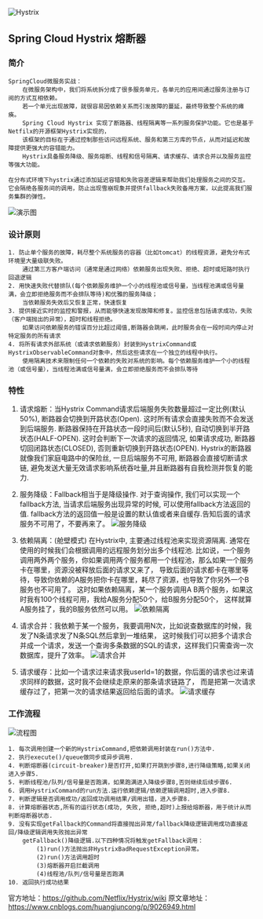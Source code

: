 ![Hystrix](https://camo.githubusercontent.com/e871b5d002a9699e7a2d9fa0178af5c72f0743e0/68747470733a2f2f6e6574666c69782e6769746875622e636f6d2f487973747269782f696d616765732f687973747269782d6c6f676f2d7461676c696e652d3835302e706e67)
## Spring Cloud Hystrix 熔断器
### 简介
    SpringCloud微服务实战：
        在微服务架构中，我们将系统拆分成了很多服务单元，各单元的应用间通过服务注册与订阅的方式互相依赖。
        若一个单元出现故障，就很容易因依赖关系而引发故障的蔓延，最终导致整个系统的瘫痪。
        Spring Cloud Hystrix 实现了断路器、线程隔离等一系列服务保护功能。它也是基于Netfilx的开源框架Hystrix实现的，
        该框架的目标在于通过控制那些访问远程系统、服务和第三方库的节点，从而对延迟和故障提供更强大的容错能力。
        Hystrix具备服务降级、服务熔断、线程和信号隔离、请求缓存、请求合并以及服务监控等强大功能。
    
    在分布式环境下hystrix通过添加延迟容错和失败容差逻辑来帮助我们处理服务之间的交互。
    它会隔绝各服务间的调用，防止出现雪崩现象并提供fallback失败备用方案，以此提高我们服务集群的弹性。
![演示图](https://images2018.cnblogs.com/blog/1202638/201805/1202638-20180511214309133-899781909.png)
 
### 设计原则
    1. 防止单个服务的故障，耗尽整个系统服务的容器（比如tomcat）的线程资源，避免分布式环境里大量级联失败。
        通过第三方客户端访问（通常是通过网络）依赖服务出现失败、拒绝、超时或短路时执行回退逻辑
    2. 用快速失败代替排队(每个依赖服务维护一个小的线程池或信号量，当线程池满或信号量满，会立即拒绝服务而不会排队等待)和优雅的服务降级；
        当依赖服务失效后又恢复正常，快速恢复
    3. 提供接近实时的监控和警报，从而能够快速发现故障和修复。监控信息包括请求成功，失败（客户端抛出的异常），超时和线程拒绝。
        如果访问依赖服务的错误百分比超过阈值,断路器会跳闸，此时服务会在一段时间内停止对特定服务的所有请求
    4. 将所有请求外部系统（或请求依赖服务）封装到HystrixCommand或HystrixObservableCommand对象中，然后这些请求在一个独立的线程中执行。
        使用隔离技术来限制任何一个依赖的失败对系统的影响。每个依赖服务维护一个小的线程池（或信号量），当线程池满或信号量满，会立即拒绝服务而不会排队等待

### 特性
1. 请求熔断：当Hystrix Command请求后端服务失败数量超过一定比例(默认50%), 断路器会切换到开路状态(Open). 
            这时所有请求会直接失败而不会发送到后端服务. 断路器保持在开路状态一段时间后(默认5秒), 自动切换到半开路状态(HALF-OPEN).
            这时会判断下一次请求的返回情况, 如果请求成功, 断路器切回闭路状态(CLOSED), 否则重新切换到开路状态(OPEN). 
            Hystrix的断路器就像我们家庭电路中的保险丝, 一旦后端服务不可用, 断路器会直接切断请求链, 
            避免发送大量无效请求影响系统吞吐量,并且断路器有自我检测并恢复的能力.
            
2. 服务降级：Fallback相当于是降级操作. 对于查询操作, 我们可以实现一个fallback方法, 当请求后端服务出现异常的时候, 
            可以使用fallback方法返回的值. fallback方法的返回值一般是设置的默认值或者来自缓存.告知后面的请求服务不可用了，不要再来了。
![服务降级](https://github.com/Netflix/Hystrix/wiki/images/circuit-breaker-640.png)
            
3. 依赖隔离：(舱壁模式) 在Hystrix中, 主要通过线程池来实现资源隔离. 通常在使用的时候我们会根据调用的远程服务划分出多个线程池.
            比如说，一个服务调用两外两个服务，你如果调用两个服务都用一个线程池，那么如果一个服务卡在哪里，资源没被释放后面的请求又来了，
            导致后面的请求都卡在哪里等待，导致你依赖的A服务把你卡在哪里，耗尽了资源，也导致了你另外一个B服务也不可用了。
            这时如果依赖隔离，某一个服务调用A B两个服务，如果这时我有100个线程可用，我给A服务分配50个，给B服务分配50个，
            这样就算A服务挂了，我的B服务依然可以用。
![依赖隔离](https://raw.githubusercontent.com/wiki/Netflix/Hystrix/images/soa-4-isolation-640.png)

5. 请求合并：我依赖于某一个服务，我要调用N次，比如说查数据库的时候，我发了N条请求发了N条SQL然后拿到一堆结果，
                这时候我们可以把多个请求合并成一个请求，发送一个查询多条数据的SQL的请求，这样我们只需查询一次数据库，提升了效率。
![请求合并](https://github.com/Netflix/Hystrix/wiki/images/collapser-640.png)

4. 请求缓存：比如一个请求过来请求我userId=1的数据，你后面的请求也过来请求同样的数据，这时我不会继续走原来的那条请求链路了，
            而是把第一次请求缓存过了，把第一次的请求结果返回给后面的请求。
![请求缓存](https://raw.githubusercontent.com/wiki/Netflix/Hystrix/images/request-cache-1280.png)                

### 工作流程
![流程图](https://images2018.cnblogs.com/blog/1202638/201805/1202638-20180511230432617-597437297.png)

    1. 每次调用创建一个新的HystrixCommand,把依赖调用封装在run()方法中.
    2. 执行execute()/queue做同步或异步调用.
    4. 判断熔断器(circuit-breaker)是否打开,如果打开跳到步骤8,进行降级策略,如果关闭进入步骤5.
    5. 判断线程池/队列/信号量是否跑满，如果跑满进入降级步骤8,否则继续后续步骤6.
    6. 调用HystrixCommand的run方法.运行依赖逻辑/依赖逻辑调用超时,进入步骤8.
    7. 判断逻辑是否调用成功/返回成功调用结果/调用出错，进入步骤8.
    8. 计算熔断器状态,所有的运行状态(成功, 失败, 拒绝,超时)上报给熔断器，用于统计从而判断熔断器状态.
    9. 没有实现getFallback的Command将直接抛出异常/fallback降级逻辑调用成功直接返回/降级逻辑调用失败抛出异常 
        getFallback()降级逻辑.以下四种情况将触发getFallback调用：
            (1)run()方法抛出非HystrixBadRequestException异常。
            (2)run()方法调用超时
            (3)熔断器开启拦截调用
            (4)线程池/队列/信号量是否跑满
    10. 返回执行成功结果

官方地址：https://github.com/Netflix/Hystrix/wiki
原文章地址：https://www.cnblogs.com/huangjuncong/p/9026949.html